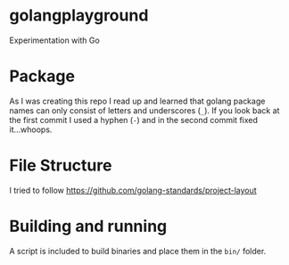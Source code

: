 # golangplayground

Experimentation with Go

# Package

As I was creating this repo I read up and learned that golang package names can only consist of letters and underscores (`_`). If you look back at the first commit I used a hyphen (`-`) and in the second commit fixed it...whoops.

# File Structure

I tried to follow https://github.com/golang-standards/project-layout

# Building and running

A script is included to build binaries and place them in the `bin/` folder.
